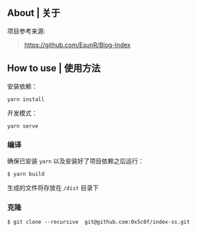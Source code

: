 ## About | 关于
项目参考来源: 
> https://github.com/EsunR/Blog-Index

## How to use | 使用方法

安装依赖：

```shell
yarn install
```

开发模式：

```shell
yarn serve
```

### 编译
确保已安装 `yarn` 以及安装好了项目依赖之后运行：

```
$ yarn build
```

生成的文件将存放在 `/dist` 目录下

### 克隆
```
$ git clone --recursive  git@github.com:0x5c0f/index-ss.git
```